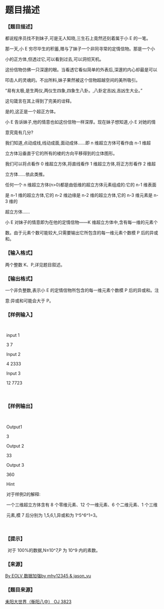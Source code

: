 # 题目描述


<h3>
【题目描述】
</h3>
<div class="content">
<p class="MsoPlainText">
都说程序员找不到妹子<span lang="EN-US">,</span>可是无人知晓<span lang="EN-US">,</span>三生石上竟然还刻着属于小<span lang="EN-US"> E </span>的一笔。<span lang="EN-US"><o:p></o:p></span> 
</p>
<p class="MsoPlainText">
那一天<span lang="EN-US">,</span>小<span lang="EN-US"> E </span>穷尽毕生的积蓄<span lang="EN-US">,</span>赠与了妹子一个非同寻常的定情信物。那是一个小<span lang="EN-US"><o:p></o:p></span> 
</p>
<p class="MsoPlainText">
小的正方体<span lang="EN-US">,</span>但透过它<span lang="EN-US">,</span>可以看到过去<span lang="EN-US">,</span>可以洞彻天机。<span lang="EN-US"><o:p></o:p></span> 
</p>
<p class="MsoPlainText">
这份信物仿佛一只深邃的眼。当看透它看似简单的外表后<span lang="EN-US">,</span>深邃的内心却最是可以<span lang="EN-US"><o:p></o:p></span> 
</p>
<p class="MsoPlainText">
叩击人的灵魂的。不出所料<span lang="EN-US">,</span>妹子果然被这个信物超越空间的美所吸引。<span lang="EN-US"><o:p></o:p></span> 
</p>
<p class="MsoPlainText">
<span lang="EN-US">“</span>易有太极<span lang="EN-US">,</span>是生两仪<span lang="EN-US">,</span>两仪生四象<span lang="EN-US">,</span>四象生八卦。<span lang="EN-US">,</span>八卦定吉凶<span lang="EN-US">,</span>吉凶生大业。<span lang="EN-US">”<o:p></o:p></span> 
</p>
<p class="MsoPlainText">
这句箴言在其上得到了完美的诠释。<span lang="EN-US"><o:p></o:p></span> 
</p>
<p class="MsoPlainText">
是的<span lang="EN-US">,</span>这正是一个超正方体。<span lang="EN-US"><o:p></o:p></span> 
</p>
<p class="MsoPlainText">
小<span lang="EN-US"> E </span>告诉妹子<span lang="EN-US">,</span>他的情意也如这份信物一样深厚。现在妹子想知道<span lang="EN-US">,</span>小<span lang="EN-US"> E </span>对她的情<span lang="EN-US"><o:p></o:p></span> 
</p>
<p class="MsoPlainText">
意究竟有几分<span lang="EN-US">?<o:p></o:p></span> 
</p>
<p class="MsoPlainText">
我们知道<span lang="EN-US">,</span>点动成线<span lang="EN-US">,</span>线动成面<span lang="EN-US">,</span>面动成体<span lang="EN-US">......</span>即<span lang="EN-US"> n </span>维超立方体可看作由<span lang="EN-US"> n-1 </span>维超<span lang="EN-US"><o:p></o:p></span> 
</p>
<p class="MsoPlainText">
立方体沿垂直于它的所有的棱的方向平移得到的立体图形。<span lang="EN-US"><o:p></o:p></span> 
</p>
<p class="MsoPlainText">
我们可以将点看作<span lang="EN-US"> 0 </span>维超立方体<span lang="EN-US">,</span>将直线看作<span lang="EN-US"> 1 </span>维超立方体<span lang="EN-US">,</span>将正方形看作<span lang="EN-US"> 2 </span>维超<span lang="EN-US"><o:p></o:p></span> 
</p>
<p class="MsoPlainText">
立方体<span lang="EN-US">......</span>依此类推。<span lang="EN-US"><o:p></o:p></span> 
</p>
<p class="MsoPlainText">
任何一个<span lang="EN-US"> n </span>维超立方体<span lang="EN-US">(n&gt;0)</span>都是由低维的超立方体元素组成的<span lang="EN-US">:</span>它的<span lang="EN-US"> n-1 </span>维表面<span lang="EN-US"><o:p></o:p></span> 
</p>
<p class="MsoPlainText">
是<span lang="EN-US"> n-1 </span>维的超立方体<span lang="EN-US">,</span>它的<span lang="EN-US"> n-2 </span>维边缘是<span lang="EN-US"> n-2 </span>维的超立方体<span lang="EN-US">,</span>它的<span lang="EN-US"> n-3 </span>维元素是<span lang="EN-US"> n-3 </span>维的<span lang="EN-US"><o:p></o:p></span> 
</p>
<p class="MsoPlainText">
超立方体<span lang="EN-US">......<o:p></o:p></span> 
</p>
<p class="MsoPlainText">
小<span lang="EN-US"> E </span>对妹子的情意即为在他的定情信物<span lang="EN-US">——K </span>维超立方体中<span lang="EN-US">,</span>含有每一维的元素个<span lang="EN-US"><o:p></o:p></span> 
</p>
<p class="MsoPlainText">
数。由于元素个数可能较大<span lang="EN-US">,</span>只需要输出它所包含的每一维元素个数模<span lang="EN-US"> P </span>后的异或和。<span lang="EN-US"><br/>
</span> 
</p>
</div>
<h3>
【输入格式】
</h3>
<div class="content">
<p class="MsoPlainText">
两个整数<span lang="EN-US"> K</span>、<span lang="EN-US">P,</span>详见题目叙述。
</p>
</div>
<h3>
【输出格式】
</h3>
<div class="content">
<p class="MsoPlainText">
一个非负整数<span lang="EN-US">,</span>表示小<span lang="EN-US"> E </span>的定情信物所包含的每一维元素个数模<span lang="EN-US"> P </span>后的异或和。注
</p>
<p class="MsoPlainText">
意<span lang="EN-US">:</span>异或和可能会大于<span lang="EN-US"> P</span>。<span lang="EN-US"><br/>
</span> 
</p>
</div>
<h3>
【样例输入】
</h3>
<p>
<br/>
</p>
<p>
 input 1
</p>
<p>
 3 7
</p>
<p>
 Input 2
</p>
<p>
 4 2333
</p>
<p>
 Input 3
</p>
<p>
 12 7723
</p>
<p>
<br/>
</p>
<h3>
【样例输出】
</h3>
<p>
<br/>
</p>
<p>
 Output1
</p>
<p>
 3
</p>
<p>
 Output 2
</p>
<p>
 33
</p>
<p>
 Output 3
</p>
<p>
 360
</p>
<p>
 Hint
</p>
<p>
 对于样例2的解释:
</p>
<p>
 一个三维超立方体含有 8 个零维元素、12 个一维元素、6 个二维元素、1 个三维
</p>
<p>
 元素,模 7 后分别为 1,5,6,1,异或和为 1^5^6^1=3。
</p>
<p>
<br/>
</p>
<h3>
【提示】
</h3>
<div class="content">
<div>
  对于 100%的数据,N≤10^7,P 为 10^9 内的素数。
</div>
</div>
<h3>
【来源】
</h3>
<div class="content">
<p>
<a href="problemset.php?search=By EOLV 数据加强by mhy12345 &amp; jason_yu ">By EOLV 数据加强by mhy12345 &amp; jason_yu<br/>
</a> 
</p>
</div>
<h3>
【题目来源】
</h3>
<a href="http://www.lydsy.com/JudgeOnline/problem.php?id=3823">耒阳大世界（衡阳八中） OJ 3823</a>
